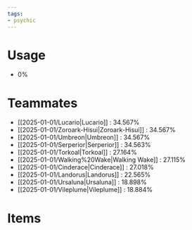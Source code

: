 ```yaml
---
tags:
- psychic
---
```

# Usage
- 0%
# Teammates
- [[2025-01-01/Lucario|Lucario]] : 34.567%
- [[2025-01-01/Zoroark-Hisui|Zoroark-Hisui]] : 34.567%
- [[2025-01-01/Umbreon|Umbreon]] : 34.567%
- [[2025-01-01/Serperior|Serperior]] : 34.563%
- [[2025-01-01/Torkoal|Torkoal]] : 27.164%
- [[2025-01-01/Walking%20Wake|Walking Wake]] : 27.115%
- [[2025-01-01/Cinderace|Cinderace]] : 27.018%
- [[2025-01-01/Landorus|Landorus]] : 22.565%
- [[2025-01-01/Ursaluna|Ursaluna]] : 18.898%
- [[2025-01-01/Vileplume|Vileplume]] : 18.884%
# Items